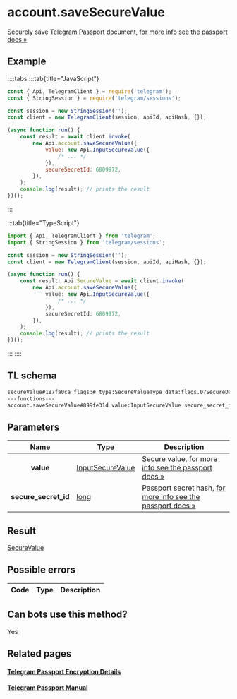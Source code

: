 # account.saveSecureValue

Securely save [Telegram Passport](https://core.telegram.org/passport) document, [for more info see the passport docs »](https://core.telegram.org/passport/encryption#encryption)

## Example

::::tabs
:::tab{title="JavaScript"}

```js
const { Api, TelegramClient } = require('telegram');
const { StringSession } = require('telegram/sessions');

const session = new StringSession('');
const client = new TelegramClient(session, apiId, apiHash, {});

(async function run() {
    const result = await client.invoke(
        new Api.account.saveSecureValue({
            value: new Api.InputSecureValue({
                /* ... */
            }),
            secureSecretId: 6809972,
        }),
    );
    console.log(result); // prints the result
})();
```

:::

:::tab{title="TypeScript"}

```ts
import { Api, TelegramClient } from 'telegram';
import { StringSession } from 'telegram/sessions';

const session = new StringSession('');
const client = new TelegramClient(session, apiId, apiHash, {});

(async function run() {
    const result: Api.SecureValue = await client.invoke(
        new Api.account.saveSecureValue({
            value: new Api.InputSecureValue({
                /* ... */
            }),
            secureSecretId: 6809972,
        }),
    );
    console.log(result); // prints the result
})();
```

:::
::::

## TL schema

```txt
secureValue#187fa0ca flags:# type:SecureValueType data:flags.0?SecureData front_side:flags.1?SecureFile reverse_side:flags.2?SecureFile selfie:flags.3?SecureFile translation:flags.6?Vector<SecureFile> files:flags.4?Vector<SecureFile> plain_data:flags.5?SecurePlainData hash:bytes = SecureValue;
---functions---
account.saveSecureValue#899fe31d value:InputSecureValue secure_secret_id:long = SecureValue;
```

## Parameters

|         Name         | Type                                                                | Description                                                                                                             |
| :------------------: | ------------------------------------------------------------------- | ----------------------------------------------------------------------------------------------------------------------- |
|      **value**       | [InputSecureValue](https://core.telegram.org/type/InputSecureValue) | Secure value, [for more info see the passport docs »](https://core.telegram.org/passport/encryption#encryption)         |
| **secure_secret_id** | [long](https://core.telegram.org/type/long)                         | Passport secret hash, [for more info see the passport docs »](https://core.telegram.org/passport/encryption#encryption) |

## Result

[SecureValue](https://core.telegram.org/type/SecureValue)

## Possible errors

| Code | Type | Description |
| :--: | ---- | ----------- |

## Can bots use this method?

Yes

## Related pages

#### [Telegram Passport Encryption Details](https://core.telegram.org/passport/encryption)

#### [Telegram Passport Manual](https://core.telegram.org/passport)
